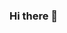 ### Hi there 👋

<!--
**BermanDar/BermanDar** is a ✨ _special_ ✨ repository because its `README.md` (this file) appears on your GitHub profile.

Here are some ideas to get you started:

- Выполнение задания № 9 с опредлением валидности номеров, и удалением лишникх повторов
-->
